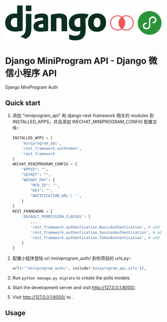 ![django_miniprogram_api](./LOGO/django_miniprogram_api.png)

Django MiniProgram API - Django 微信小程序 API
============================================

Django MiniProgram Auth

Quick start
-----------

1. 添加 "miniprogram_api" 和 django-rest-framework 相关的 modules 到 INSTALLED_APPS，并且添加 WECHAT_MINIPROGRAM_CONFIG 配置文件::
  
    ```python
    INSTALLED_APPS = [
        'miniprogram_api',
        'rest_framework.authtoken',
        'rest_framework'
    ]
    WECHAT_MINIPROGRAM_CONFIG = {
        "APPID": "",
        "SECRET": "",
        "WECHAT_PAY": {
            "MCH_ID": "",
            "KEY": "",
            "NOTIFICATION_URL": '',
        }
    }
    REST_FRAMEWORK = {
      	'DEFAULT_PERMISSION_CLASSES': [
            ...
            'rest_framework.authentication.BasicAuthentication', # add this
            'rest_framework.authentication.SessionAuthentication', # add this
            'rest_framework.authentication.TokenAuthentication', # add this
        ]
    }
    ```
    
    
    
2. 配置小程序登陆 url /miniprogram_auth/ 到你项目的 urls.py::

    ```python
    url(r'^miniprogram_auth/', include('miniprogram_api.urls')),
    ```

    

3. Run `python manage.py migrate` to create the polls models.

4. Start the development server and visit http://127.0.0.1:8000/.

5. Visit http://127.0.0.1:8000/ to .

Usage
-----